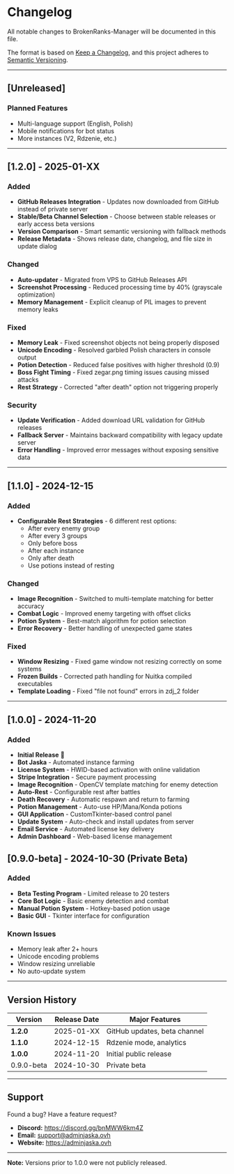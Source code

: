 # Changelog

All notable changes to BrokenRanks-Manager will be documented in this file.

The format is based on [Keep a Changelog](https://keepachangelog.com/en/1.0.0/),
and this project adheres to [Semantic Versioning](https://semver.org/spec/v2.0.0.html).

---

## [Unreleased]

### Planned Features
- Multi-language support (English, Polish)
- Mobile notifications for bot status
- More instances (V2, Rdzenie, etc.)

---

## [1.2.0] - 2025-01-XX

### Added
- **GitHub Releases Integration** - Updates now downloaded from GitHub instead of private server
- **Stable/Beta Channel Selection** - Choose between stable releases or early access beta versions
- **Version Comparison** - Smart semantic versioning with fallback methods
- **Release Metadata** - Shows release date, changelog, and file size in update dialog

### Changed
- **Auto-updater** - Migrated from VPS to GitHub Releases API
- **Screenshot Processing** - Reduced processing time by 40% (grayscale optimization)
- **Memory Management** - Explicit cleanup of PIL images to prevent memory leaks

### Fixed
- **Memory Leak** - Fixed screenshot objects not being properly disposed
- **Unicode Encoding** - Resolved garbled Polish characters in console output
- **Potion Detection** - Reduced false positives with higher threshold (0.9)
- **Boss Fight Timing** - Fixed zegar.png timing issues causing missed attacks
- **Rest Strategy** - Corrected "after death" option not triggering properly

### Security
- **Update Verification** - Added download URL validation for GitHub releases
- **Fallback Server** - Maintains backward compatibility with legacy update server
- **Error Handling** - Improved error messages without exposing sensitive data

---

## [1.1.0] - 2024-12-15

### Added
- **Configurable Rest Strategies** - 6 different rest options:
  - After every enemy group
  - After every 3 groups
  - Only before boss
  - After each instance
  - Only after death
  - Use potions instead of resting

### Changed
- **Image Recognition** - Switched to multi-template matching for better accuracy
- **Combat Logic** - Improved enemy targeting with offset clicks
- **Potion System** - Best-match algorithm for potion selection
- **Error Recovery** - Better handling of unexpected game states

### Fixed
- **Window Resizing** - Fixed game window not resizing correctly on some systems
- **Frozen Builds** - Corrected path handling for Nuitka compiled executables
- **Template Loading** - Fixed "file not found" errors in zdj_2 folder

---

## [1.0.0] - 2024-11-20

### Added
- **Initial Release** 🎉
- **Bot Jaska** - Automated instance farming
- **License System** - HWID-based activation with online validation
- **Stripe Integration** - Secure payment processing
- **Image Recognition** - OpenCV template matching for enemy detection
- **Auto-Rest** - Configurable rest after battles
- **Death Recovery** - Automatic respawn and return to farming
- **Potion Management** - Auto-use HP/Mana/Konda potions
- **GUI Application** - CustomTkinter-based control panel
- **Update System** - Auto-check and install updates from server
- **Email Service** - Automated license key delivery
- **Admin Dashboard** - Web-based license management


## [0.9.0-beta] - 2024-10-30 (Private Beta)

### Added
- **Beta Testing Program** - Limited release to 20 testers
- **Core Bot Logic** - Basic enemy detection and combat
- **Manual Potion System** - Hotkey-based potion usage
- **Basic GUI** - Tkinter interface for configuration

### Known Issues
- Memory leak after 2+ hours
- Unicode encoding problems
- Window resizing unreliable
- No auto-update system

---

## Version History

| Version | Release Date | Major Features |
|---------|--------------|----------------|
| **1.2.0** | 2025-01-XX | GitHub updates, beta channel |
| **1.1.0** | 2024-12-15 | Rdzenie mode, analytics |
| **1.0.0** | 2024-11-20 | Initial public release |
| 0.9.0-beta | 2024-10-30 | Private beta |

---

## Support

Found a bug? Have a feature request?

- **Discord:** https://discord.gg/bnMWW6km4Z
- **Email:** support@adminjaska.ovh
- **Website:** https://adminjaska.ovh

---

**Note:** Versions prior to 1.0.0 were not publicly released.

